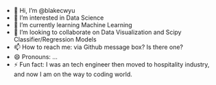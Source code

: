 - 👋 Hi, I’m @blakecwyu
- 👀 I’m interested in Data Science
- 🌱 I’m currently learning Machine Learning
- 💞️ I’m looking to collaborate on Data Visualization and Scipy Classifier/Regression Models
- 📫 How to reach me: via Github message box? Is there one?
- 😄 Pronouns: ...
- ⚡ Fun fact: I was an tech engineer then moved to hospitality industry, and now I am on the way to coding world.

<!---
blakecwyu/blakecwyu is a ✨ special ✨ repository because its `README.md` (this file) appears on your GitHub profile.
You can click the Preview link to take a look at your changes.
--->
